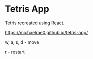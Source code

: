 # Tetris App

Tetris recreated using React. 

https://michaelrae0.github.io/tetris-app/

w, a, s, d - move

r - restart